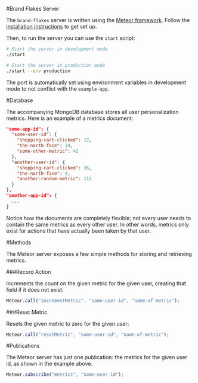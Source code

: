 #Brand Flakes Server

The `brand-flakes` server is written using the [Meteor framework](https://www.meteor.com/). Follow the [installation instructions](https://www.meteor.com/install) to get set up. 

Then, to run the server you can use the `start` script:

```bash
# Start the server in development mode
./start

# Start the server in production mode
./start --env production
```

The port is automatically set using environment variables in development mode to not conflict with the `example-app`.

#Database

The accompanying MongoDB database stores all user personalization metrics. Here is an example of a metrics document:

```JSON
"some-app-id": {
  "some-user-id": {
    "shopping-cart-clicked": 12,
    "the-north-face": 34,
    "some-other-metric": 42
  },
  "another-user-id": {
    "shopping-cart-clicked": 36,
    "the-north-face": 4,
    "another-random-metric": 112
  }
},
"another-app-id": {
  ...
}
```

Notice how the documents are completely flexible; not every user needs to contain the same metrics as every other user. In other words, metrics only exist for actions that have actually been taken by that user.

#Methods

The Meteor server exposes a few simple methods for storing and retrieving metrics. 

###Record Action

Increments the count on the given metric for the given user, creating that field if it does not exist:

```JavaScript
Meteor.call("incrementMetric", "some-user-id", "name-of-metric");
```

###Reset Metric

Resets the given metric to zero for the given user:

```JavaScript
Meteor.call("resetMetric", "some-user-id", "name-of-metric");
```

#Publications

The Meteor server has just one publication: the metrics for the given user id, as shown in the example above.

```JavaScript
Meteor.subscribe("metrics", "some-user-id");
```

